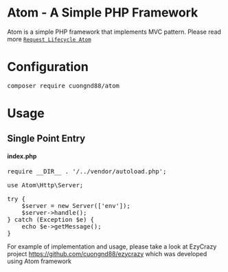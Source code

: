 # Atom - A Simple PHP Framework

Atom is a simple PHP framework that implements MVC pattern.
Please read more [`Request Lifecycle Atom`](https://www.linkedin.com/pulse/atom-simple-php-framework-implements-mvc-pattern-cuong-dinh-ngo)

# Configuration
<pre>
composer require cuongnd88/atom
</pre>
# Usage
## Single Point Entry
#### index.php
<pre>
require __DIR__ . '/../vendor/autoload.php';

use Atom\Http\Server;

try {
    $server = new Server(['env']);
    $server->handle();
} catch (Exception $e) {
    echo $e->getMessage();
}
</pre>

For example of implementation and usage, please take a look at EzyCrazy project https://github.com/cuongnd88/ezycrazy which was developed using Atom framework

